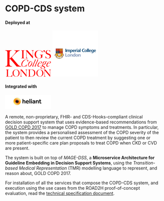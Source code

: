 # COPD-CDS system

#### Deployed at

<img src="Kings_College_London-logo.png" width="150">


<img src="Imperial-College-London-logo.jpeg" width="150">

#### Integrated with

<img src="heliant_logo.jpeg" width="150">

A remote, non-proprietary, FHIR- and CDS-Hooks-compliant clinical decision support system that uses evidence-based recommendations from [GOLD COPD 2017](https://goldcopd.org/wp-content/uploads/2017/02/wms-GOLD-2017-FINAL.pdf) to manage COPD symptoms and treatments. In particular, the system provides a personalised assessment of the COPD severity of the patient to then review the current COPD treatment by suggesting one or more patient-specific care plan proposals to treat COPD when CKD or CVD are present.

The system is built on top of *MAGE-DSS*, a **Microservice Architecture for Guideline Embedding in Decision Support Systems**, using the *Transition-based Medical Representation* (TMR) modelling language to represent, and reason about, GOLD COPD 2017.

For installation of all the services that compose the COPD-CDS system, and execution using the use cases from the ROAD2H proof-of-concept evaluation, read the [technical specification document](COPD-CDS_system_installation_v1.1.docx).


